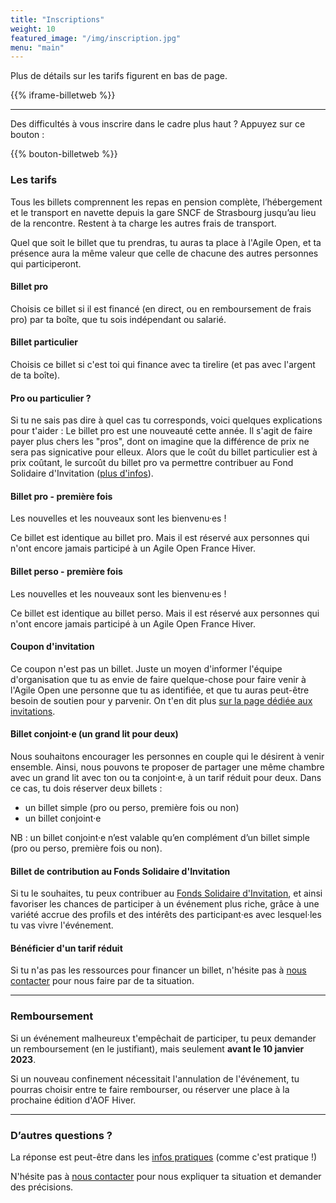 ```yaml
---
title: "Inscriptions"
weight: 10
featured_image: "/img/inscription.jpg"
menu: "main"
---
```


Plus de détails sur les tarifs figurent en bas de page.

{{% iframe-billetweb %}}

---

Des difficultés à vous inscrire dans le cadre plus haut ? Appuyez sur ce bouton :

{{% bouton-billetweb %}}

### Les tarifs

Tous les billets comprennent les repas en pension complète, l’hébergement et le
transport en navette depuis la gare SNCF de Strasbourg jusqu’au lieu de la
rencontre. Restent à ta charge les autres frais de transport.

Quel que soit le billet que tu prendras, tu auras ta  place à l'Agile Open,
et ta présence aura la même valeur que celle de chacune des autres personnes
qui participeront.


#### Billet pro

Choisis ce billet si il est financé (en direct, ou en remboursement de frais pro) par ta boîte, que tu sois indépendant ou salarié.

#### Billet particulier

Choisis ce billet si c'est toi qui finance avec ta tirelire (et pas avec l'argent de ta boîte).

#### Pro ou particulier ?

Si tu ne sais pas dire à quel cas tu corresponds, voici quelques explications pour t'aider :
Le billet pro est une nouveauté cette année. Il s'agit de faire payer plus
chers les "pros", dont on imagine que la différence de prix ne sera pas
signicative pour elleux. Alors que le coût du billet particulier est à prix
coûtant, le surcoût du billet pro va permettre contribuer au Fond Solidaire
d'Invitation ([plus d'infos](/inviter)).

#### Billet pro - première fois

Les nouvelles et les nouveaux sont les bienvenu·es !

Ce billet est identique au billet pro. Mais il est réservé aux personnes qui
n'ont encore jamais participé à un Agile Open France Hiver.

#### Billet perso - première fois

Les nouvelles et les nouveaux sont les bienvenu·es !

Ce billet est identique au billet perso. Mais il est réservé aux personnes qui
n'ont encore jamais participé à un Agile Open France Hiver.

#### Coupon d'invitation

Ce coupon n'est pas un billet. Juste un moyen d'informer l'équipe
d'organisation que tu as envie de faire quelque-chose pour faire venir à l'Agile Open une
personne que tu as identifiée, et que tu auras peut-être besoin
de soutien pour y parvenir. On t'en dit plus [sur la page dédiée aux invitations](/inviter).

#### Billet conjoint·e (un grand lit pour deux)

Nous souhaitons encourager les personnes en couple qui le désirent à venir
ensemble. Ainsi, nous pouvons te proposer de partager une même chambre avec
un grand lit avec ton ou ta conjoint·e, à un tarif réduit pour deux. Dans ce cas,
tu dois réserver deux billets :

- un billet simple (pro ou perso, première fois ou non)
- un billet conjoint·e

NB : un billet conjoint·e n’est valable qu’en complément d’un billet simple (pro ou perso, première fois ou non).

#### Billet de contribution au Fonds Solidaire d'Invitation 

Si tu le souhaites, tu peux contribuer au 
[Fonds Solidaire d'Invitation](/inviter/#cest-quoi-le-fonds-commun-dinvitation-), et ainsi favoriser les
chances de participer à un événement plus riche, grâce à une variété accrue des
profils et des intérêts des participant·es avec lesquel·les tu vas vivre l'événement.

#### Bénéficier d'un tarif réduit

Si tu n'as pas les ressources pour financer un billet, n'hésite pas à [nous
contacter](/nous-contacter) pour nous faire par de ta
situation.

---

### Remboursement

Si un événement malheureux t'empêchait de participer, tu peux demander
un remboursement (en le justifiant), mais seulement **avant le 10 janvier 2023**.

Si un nouveau confinement nécessitait l'annulation de l'événement, tu pourras
choisir entre te faire rembourser, ou réserver une place à la prochaine
édition d'AOF Hiver.

---

### D’autres questions ?

La réponse est peut-être dans les [infos pratiques](/pratique) (comme c'est pratique !)

N'hésite pas à [nous contacter](/nous-contacter) pour nous
expliquer ta situation et demander des précisions.
